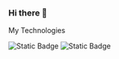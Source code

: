### Hi there 👋



My Technologies


![Static Badge](https://img.shields.io/badge/.NET-a653ec?style=flat&logo=.net&logoColor=white&labelColor=a653ec)
![Static Badge](https://img.shields.io/badge/%D0%A1%23-a653ec?style=flat&logo=C%23&logoColor=white&labelColor=a653ec)

